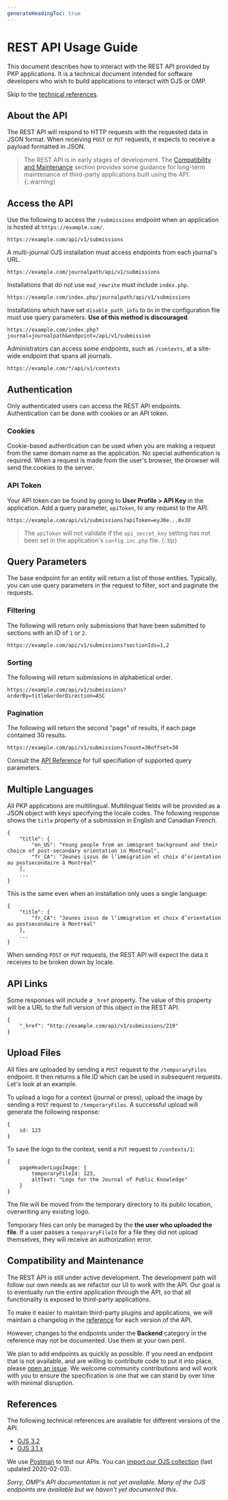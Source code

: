 ```yaml
---
generateHeadingToc: true
---
```


# REST API Usage Guide

This document describes how to interact with the REST API provided by PKP applications. It is a technical document intended for software developers who wish to build applications to interact with OJS or OMP.

Skip to the [technical references](#references).

## About the API

The REST API will respond to HTTP requests with the requested data in JSON format. When receiving `POST` or `PUT` requests, it expects to receive a payload formatted in JSON.

> The REST API is in early stages of development. The [Compatibility and Maintenance](#compatibility-and-maintenance) section provides some guidance for long-term maintenance of third-party applications built using the API.
{:.warning}

## Access the API

Use the following to access the `/submissions` endpoint when an application is hosted at `https://example.com/`.

```
https://example.com/api/v1/submissions
```

A multi-journal OJS installation must access endpoints from each journal's URL.

```
https://example.com/journalpath/api/v1/submissions
```

Installations that do not use `mod_rewrite` must include `index.php`.

```
https://example.com/index.php/journalpath/api/v1/submissions
```

Installations which have set `disable_path_info` to `On` in the configuration file must use query parameters. **Use of this method is discouraged**.

```
https://example.com/index.php?journal=journalpath&endpoint=/api/v1/submission
```

Administrators can access _some_ endpoints, such as `/contexts`, at a site-wide endpoint that spans all journals.

```
https://example.com/*/api/v1/contexts
```

## Authentication

Only authenticated users can access the REST API endpoints. Authentication can be done with cookies or an API token.

### Cookies

Cookie-based authentication can be used when you are making a request from the same domain name as the application. No special authentication is required. When a request is made from the user's browser, the browser will send the cookies to the server.

### API Token

Your API token can be found by going to **User Profile > API Key** in the application. Add a query parameter, `apiToken`, to any request to the API.

```
https://example.com/api/v1/submissions?apiToken=eyJ0e...6vJU
```

> The `apiToken` will not validate if the `api_secret_key` setting has not been set in the application's `config.inc.php` file.
{:.tip}

## Query Parameters

The base endpoint for an entity will return a list of those entities. Typically, you can use query parameters in the request to filter, sort and paginate the requests.

### Filtering

The following will return only submissions that have been submitted to sections with an ID of `1` or `2`.

```
https://example.com/api/v1/submissions?sectionIds=1,2
```

### Sorting

The following will return submissions in alphabetical order.

```
https://example.com/api/v1/submissions?orderBy=title&orderDirection=ASC
```

### Pagination

The following will return the second "page" of results, if each page contained 30 results.

```
https://example.com/api/v1/submissions?count=30offset=30
```

Consult the [API Reference](#references) for full specifiation of supported query parameters.

## Multiple Languages

All PKP applications are multilingual. Multilingual fields will be provided as a JSON object with keys specifying the locale codes. The following response shows the `title` property of a submission in English and Canadian French.

```
{
	"title": {
		"en_US": "Young people from an immigrant background and their choice of post-secondary orientation in Montreal",
		"fr_CA": "Jeunes issus de l’immigration et choix d’orientation au postsecondaire à Montréal"
	},
	...
}
```

This is the same even when an installation only uses a single language:

```
{
	"title": {
		"fr_CA": "Jeunes issus de l’immigration et choix d’orientation au postsecondaire à Montréal"
	},
	...
}
```

When sending `POST` or `PUT` requests, the REST API will expect the data it receives to be broken down by locale.

## API Links

Some responses will include a `_href` property. The value of this property will be a URL to the full version of this object in the REST API.

```
{
	"_href": "http://example.com/api/v1/submissions/219"
}
```

## Upload Files

All files are uploaded by sending a `POST` request to the `/temporaryFiles` endpoint. It then returns a file ID which can be used in subsequent requests. Let's look at an example.

To upload a logo for a context (journal or press),  upload the image by sending a `POST` request to `/temporaryFiles`. A successful upload will generate the following response:

```
{
	id: 123
}
```

To save the logo to the context, send a `PUT` request to `/contexts/1`:

```
{
	pageHeaderLogoImage: {
		temporaryFileId: 123,
		altText: "Logo for the Journal of Public Knowledge"
	}
}
```

The file will be moved from the temporary directory to its public location, overwriting any existing logo.

Temporary files can only be managed by the **the user who uploaded the file**. If a user passes a `temporaryFileId` for a file they did not upload themselves, they will receive an authorization error.

## Compatibility and Maintenance

The REST API is still under active development. The development path will follow our own needs as we refactor our UI to work with the API. Our goal is to eventually run the entire application through the API, so that all functionality is exposed to third-party applications.

To make it easier to maintain third-party plugins and applications, we will maintain a changelog in the [reference](#references) for each version of the API.

However, changes to the endpoints under the **Backend** category in the reference may not be documented. Use them at your own peril.

We plan to add endpoints as quickly as possible. If you need an endpoint that is not available, and are willing to contribute code to put it into place, please [open an issue](https://github.com/pkp/pkp-lib/issues/new). We welcome community contributions and will work with you to ensure the specification is one that we can stand by over time with minimal disruption.

## References

The following technical references are available for different versions of the API.

- [OJS 3.2](ojs/3.2)
- [OJS 3.1.x](ojs/3.1)

We use [Postman](https://www.getpostman.com/) to test our APIs. You can [import our OJS collection](/dev/api/OJS-api-postman-collection.json) (last updated 2020-02-03).

_Sorry, OMP's API documentation is not yet available. Many of the OJS endpoints are available but we haven't yet documented this._